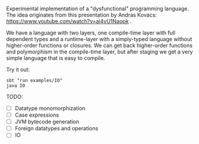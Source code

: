 Experimental implementation of a "dysfunctional" programming language.
The idea originates from this presentation by Andras Kovacs: https://www.youtube.com/watch?v=ai4vU1Naopk .

We have a language with two layers, one compile-time layer with full dependent types and a runtime-layer with a simply-typed language without higher-order functions or closures. We can get back higher-order functions and polymorphism in the compile-time layer, but after staging we get a very simple language that is easy to compile.

Try it out:
```
sbt "run examples/IO"
java IO
```

TODO:
- [ ] Datatype monomorphization
- [ ] Case expressions
- [ ] JVM bytecode generation
- [ ] Foreign datatypes and operations
- [ ] IO
